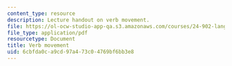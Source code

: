 ```yaml
---
content_type: resource
description: Lecture handout on verb movement.
file: https://ol-ocw-studio-app-qa.s3.amazonaws.com/courses/24-902-language-and-its-structure-ii-syntax-fall-2003/6cbfda0ca9cd97a473c04769bf6bb3e8_9_24_handout.pdf
file_type: application/pdf
resourcetype: Document
title: Verb movement
uid: 6cbfda0c-a9cd-97a4-73c0-4769bf6bb3e8
---
```


